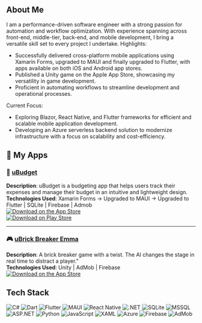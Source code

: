 ## About Me

I am a performance-driven software engineer with a strong passion for automation and workflow optimization. With experience spanning across front-end, middle-tier, back-end, and mobile development, I bring a versatile skill set to every project I undertake.
Highlights:
- Successfully delivered cross-platform mobile applications using Xamarin Forms, upgraded to MAUI and finally upgraded to Flutter, with apps available on both iOS and Android app stores.
- Published a Unity game on the Apple App Store, showcasing my versatility in game development.
- Proficient in automating workflows to streamline development and operational processes.

Current Focus:
- Exploring Blazor, React Native, and Flutter frameworks for efficient and scalable mobile application development.
- Developing an Azure serverless backend solution to modernize infrastructure with a focus on scalability and cost-efficiency.

## 📱 My Apps

### 🚀 [uBudget](https://apps.apple.com/us/app/ubudget/id1464366693)
**Description**: uBudget is a budgeting app that helps users track their expenses and manage their budget in an intuitive and lightweight design.  
**Technologies Used**: Xamarin Forms → Upgraded to MAUI → Upgraded to Flutter | SQLite | Firebase | Admob  
[![Download on the App Store](https://img.shields.io/badge/App%20Store-Download-blue?style=for-the-badge&logo=apple)](https://apps.apple.com/us/app/ubudget/id1464366693)  
[![Download on Play Store](https://img.shields.io/badge/Google%20Play-Download-green?style=for-the-badge&logo=google-play)](https://play.google.com/store/apps/details?id=com.diveshengovender.ubudget)

---

### 🎮 [uBrick Breaker Emma](https://apps.apple.com/us/app/id1619948694)
**Description**: A brick breaker game with a twist. The AI changes the stage in real time to distract a player."  
**Technologies Used**: Unity | AdMob | Firebase  
[![Download on the App Store](https://img.shields.io/badge/App%20Store-Download-blue?style=for-the-badge&logo=apple)](https://apps.apple.com/us/app/id1619948694)

## Tech Stack

![C#](https://img.shields.io/badge/C%23-%2300599C.svg?style=for-the-badge&logo=c-sharp&logoColor=white)
![Dart](https://img.shields.io/badge/Dart-%230175C2.svg?style=for-the-badge&logo=dart&logoColor=white)
![Flutter](https://img.shields.io/badge/Flutter-%2302569B.svg?style=for-the-badge&logo=flutter&logoColor=white)
![MAUI](https://img.shields.io/badge/MAUI-%23007ACC.svg?style=for-the-badge&logo=xamarin&logoColor=white)
![React Native](https://img.shields.io/badge/React%20Native-%2361DAFB.svg?style=for-the-badge&logo=react&logoColor=black)
![.NET](https://img.shields.io/badge/.NET-%235C2D91.svg?style=for-the-badge&logo=dotnet&logoColor=white)
![SQLite](https://img.shields.io/badge/SQLite-%23003B57.svg?style=for-the-badge&logo=sqlite&logoColor=white)
![MSSQL](https://img.shields.io/badge/MSSQL-%23CC2927.svg?style=for-the-badge&logo=microsoft-sql-server&logoColor=white)
![ASP.NET](https://img.shields.io/badge/ASP.NET-%235C2D91.svg?style=for-the-badge&logo=dotnet&logoColor=white)
![Python](https://img.shields.io/badge/Python-%233776AB.svg?style=for-the-badge&logo=python&logoColor=white)
![JavaScript](https://img.shields.io/badge/JavaScript-%23F7DF1E.svg?style=for-the-badge&logo=javascript&logoColor=black)
![XAML](https://img.shields.io/badge/XAML-%23006EB6.svg?style=for-the-badge&logo=xaml&logoColor=white)
![Azure](https://img.shields.io/badge/Azure-%230072C6.svg?style=for-the-badge&logo=microsoft-azure&logoColor=white)
![Firebase](https://img.shields.io/badge/Firebase-%23FFCA28.svg?style=for-the-badge&logo=firebase&logoColor=black)
![AdMob](https://img.shields.io/badge/AdMob-%23EA4335.svg?style=for-the-badge&logo=admob&logoColor=white)
